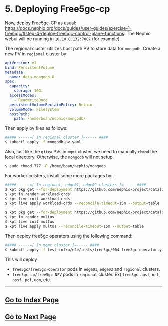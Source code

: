 # 5. Deploying Free5gc-cp
Now, deploy Free5gc-CP as usual: https://docs.nephio.org/docs/guides/user-guides/exercise-1-free5gc/#step-4-deploy-free5gc-control-plane-functions. The Nephio webui will be running in `10.10.0.132:7007` (for example). 

The regional cluster utilizes host path PV to store data for `mongodb`. Create a new PV in `regional` cluster by:
```yaml
apiVersion: v1
kind: PersistentVolume
metadata:
  name: data-mongodb-0
spec:
  capacity:
    storage: 10Gi
  accessModes:
    - ReadWriteOnce
  persistentVolumeReclaimPolicy: Retain
  volumeMode: Filesystem
  hostPath:
    path: /home/boan/nephio/mongodb/
```

Then apply pv files as follows:
```bash
##### -----=[ In regional cluster ]=----- ####
$ kubectl apply -f mongodb-pv.yaml
```

Also, just like the `gitea` PVs in `mgmt` cluster, we need to manually `chmod` the local directory. Otherwise, the `mongodb` will not setup.
```bash
$ sudo chmod 777 -R /home/boan/nephio/mongodb
 ```

For worker culsters, install some more packages by:
```bash
##### -----=[ In regional, edge01, edge02 clusters ]=----- ####
$ kpt pkg get --for-deployment https://github.com/nephio-project/catalog.git/nephio/core/workload-crds@main
$ kpt fn render workload-crds
$ kpt live init workload-crds
$ kpt live apply workload-crds --reconcile-timeout=15m --output=table

$ kpt pkg get --for-deployment https://github.com/nephio-project/catalog.git/infra/capi/multus@main
$ kpt fn render multus
$ kpt live init multus
$ kpt live apply multus --reconcile-timeout=15m --output=table
```

Then deploy free5gc operators using the following command:
```bash
##### -----=[ In mgmt cluster ]=----- ####
$ kubectl apply -f test-infra/e2e/tests/free5gc/004-free5gc-operator.yaml
```

This will deploy 
- `free5gc/free5gc-operator` pods in `edge01`, `edge02` and `regional` clusters.
- `free5gc-cp/free5gc-NFV` pods in `regional` cluster. Ex) `free5gc-ausf`, `nrf`, `nssf`,` pcf`, `udm`, etc.

---
## [Go to Index Page](README.md)
## [Go to Next Page](6.deploying_upf_amf_smf.md)